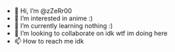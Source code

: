 - 👋 Hi, I’m @zZeRr00
- 👀 I’m interested in anime :)
- 🌱 I’m currently learning nothing :)
- 💞️ I’m looking to collaborate on idk wtf im doing here
- 📫 How to reach me idk

<!---
zZeRr00/zZeRr00 is a ✨ special ✨ repository because its `README.md` (this file) appears on your GitHub profile.
You can click the Preview link to take a look at your changes.
--->
